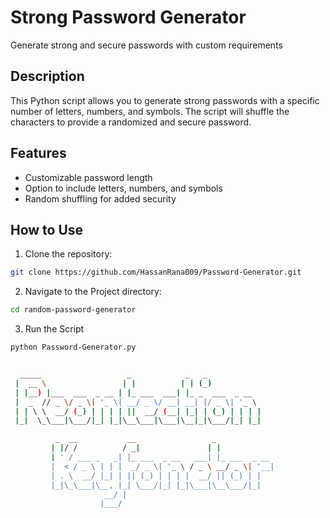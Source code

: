 # Strong Password Generator
Generate strong and secure passwords with custom requirements
## Description
This Python script allows you to generate strong passwords with a specific number of letters, numbers, and symbols. The script will shuffle the characters to provide a randomized and secure password.

## Features

- Customizable password length
- Option to include letters, numbers, and symbols
- Random shuffling for added security

## How to Use

1. Clone the repository:

```bash
git clone https://github.com/HassanRana009/Password-Generator.git
```
2. Navigate to the Project directory:
```bash
cd random-password-generator
```
3. Run the Script
```bash
python Password-Generator.py
```

```bash

  _____                   _            _   _             
 |  __ \                 | |          | | (_)            
 | |__) |___  ___  _ __ | |_ ___  ___| |_ _  ___  _ __  
 |  _  // _ \/ _ \| '_ \| __/ _ \/ __| __| |/ _ \| '_ \ 
 | | \ \  __/ (_) | | | | ||  __/ (__| |_| | (_) | | | |
 |_|  \_\___|\___/|_| |_|\__\___|\___|\__|_|\___/|_| |_|

          _  __           __                 _             
         | |/ /          / _|               | |            
         | ' / ___ _   _| |_ ___  _ __   ___| |_ ___  _ __ 
         |  < / _ \ | | |  _/ _ \| '_ \ / _ \ __/ _ \| '__|
         | . \  __/ |_| | || (_) | | | |  __/ || (_) | |   
         |_|\_\___|\__, |_| \___/|_| |_|\___|\__\___/|_|   
                     __/ |                                  
                    |___/                                   








```
